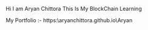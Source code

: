 Hi I am Aryan Chittora
This Is My BlockChain Learning 

My Portfolio :- https:\\aryanchittora.github.io\Aryan
